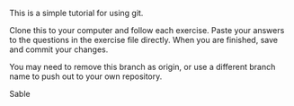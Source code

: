 This is a simple tutorial for using git.

Clone this to your computer and follow each exercise. Paste your answers to the questions in the exercise file directly. When you are finished, save and commit your changes.

You may need to remove this branch as origin, or use a different branch name to push out to your own repository.

Sable

